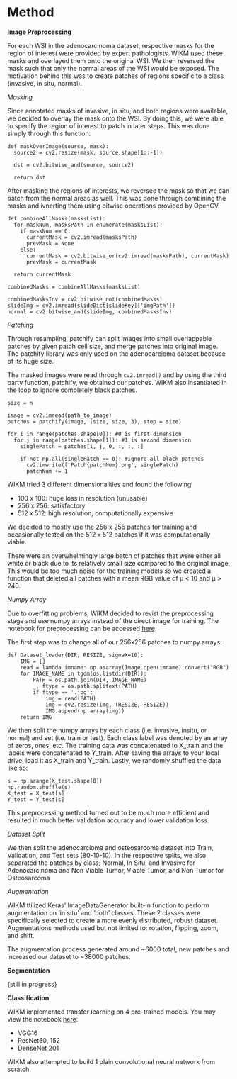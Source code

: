 <h1>Method</h1>
  
**Image Preprocessing**

For each WSI in the adenocarcinoma dataset, respective masks for the region of interest were provided by expert pathologists. WIKM used these masks and overlayed
them onto the original WSI. We then reversed the mask such that only the normal areas of the WSI would be exposed. The motivation behind this was to create patches
of regions specific to a class (invasive, in situ, normal). 

*Masking*

Since annotated masks of invasive, in situ, and both regions were available, we decided to overlay the mask onto the WSI.
By doing this, we were able to specify the region of interest to patch in later steps. This was done simply through this function:

```
def maskOverImage(source, mask):
  source2 = cv2.resize(mask, source.shape[1::-1])

  dst = cv2.bitwise_and(source, source2)

  return dst
```

After masking the regions of interests, we reversed the mask so that we can patch from the normal areas as well.
This was done through combining the masks and ivnerting them using bitwise operations provided by OpenCV.

```
def combineAllMasks(masksList):
  for maskNum, masksPath in enumerate(masksList):
    if maskNum == 0:
      currentMask = cv2.imread(masksPath)
      prevMask = None
    else:
      currentMask = cv2.bitwise_or(cv2.imread(masksPath), currentMask)
      prevMask = currentMask

  return currentMask

combinedMasks = combineAllMasks(masksList)

combinedMasksInv = cv2.bitwise_not(combinedMasks)
slideImg = cv2.imread(slideDict[slideKey]['imgPath'])
normal = cv2.bitwise_and(slideImg, combinedMasksInv)
```


*[Patching](https://pypi.org/project/patchify/)*


Through resampling, patchify can split images into small overlappable patches by given patch cell size, and merge patches into original image.
The patchify library was only used on the adenocarcioma dataset because of its huge size.

The masked images were read through `cv2.imread()` and by using the third party function, patchify, we obtained our patches. WIKM also insantiated in the loop to ignore completely black patches.

```
size = n

image = cv2.imread(path_to_image)
patches = patchify(image, (size, size, 3), step = size)

for i in range(patches.shape[0]): #0 is first dimension
  for j in range(patches.shape[1]): #1 is second dimension
    singlePatch = patches[i, j, 0, :, :, :]

    if not np.all(singlePatch == 0): #ignore all black patches
      cv2.imwrite(f'Patch{patchNum}.png', singlePatch)
      patchNum += 1
```

WIKM tried 3 different dimensionalities and found the following:

- 100 x 100: huge loss in resolution (unusable)
- 256 x 256: satisfactory 
- 512 x 512: high resolution, computationally expensive 

We decided to mostly use the 256 x 256 patches for training and occasionally tested on the 512 x 512 patches if it was computationally viable. 

There were an overwhelmingly large batch of patches that were either all white or black due to its relatively small size 
compared to the original image. This would be too much noise for the training models so we created a function that deleted 
all patches with a mean RGB value of μ < 10 and μ > 240. 



*Numpy Array*

Due to overfitting problems, WIKM decided to revist the preprocessing stage and use numpy arrays instead of the direct image for training. The notebook for 
preprocessing can be accessed [here](https://colab.research.google.com/drive/1BqdsOIpxUPujidFBcp_xyrjTH0C4KDze?usp=sharing).

The first step was to change all of our 256x256 patches to numpy arrays:

```
def Dataset_loader(DIR, RESIZE, sigmaX=10):
    IMG = []
    read = lambda imname: np.asarray(Image.open(imname).convert("RGB")
    for IMAGE_NAME in tgdm(os.listdir(DIR)):
        PATH = os.path.join(DIR, IMAGE_NAME)
        _, ftype = os.path.splitext(PATH)
        if ftype == '.jpg':
            img = read(PATH)
            img = cv2.resize(img, (RESIZE, RESIZE))
            IMG.append(np.array(img))
    return IMG
```

We then split the numpy arrays by each class (i.e. invasive, insitu, or normal) and set (i.e. train or test). 
Each class label was denoted by an array of zeros, ones, etc. The training data was concatenated to X_train and the labels were concatenated to Y_train.
After saving the arrays to your local drive, load it as X_train and Y_train. Lastly, we randomly shuffled the data like so:

```
s = np.arange(X_test.shape[0])
np.random.shuffle(s)
X_test = X_test[s]
Y_test = Y_test[s]
```

This preprocessing method turned out to be much more efficient and resulted in much better validation accuracy and lower validation loss. 


*Dataset Split*


We then split the adenocarcioma and osteosarcoma dataset into Train, Validation, and Test sets (80-10-10). 
In the respective splits, we also separated the patches by class; Normal, In Situ, and Invasive for Adenocarcinoma and Non Viable Tumor, Viable Tumor, and Non 
Tumor for Osteosarcoma


*Augmentation*


WIKM ttilized Keras’ ImageDataGenerator built-in function to perform augmentation on ‘in situ’ and ‘both’ classes. These 2 classes were specifically selected to 
create a more evenly distributed, robust dataset. Augmentations methods used but not limited to: rotation, flipping, zoom, and shift. 

The augmentation process generated around ~6000 total, new patches and increased our dataset to ~38000 patches.


**Segmentation**


{still in progress}


**Classification**


WIKM implemented transfer learning on 4 pre-trained models. You may view the notebook [here](https://colab.research.google.com/drive/1oU3L4ldJyH1MnQwPNQCW2sZ5p9CIx8iP?usp=sharing):

- VGG16
- ResNet50, 152
- DenseNet 201

WIKM also attempted to build 1 plain convolutional neural network from scratch.
